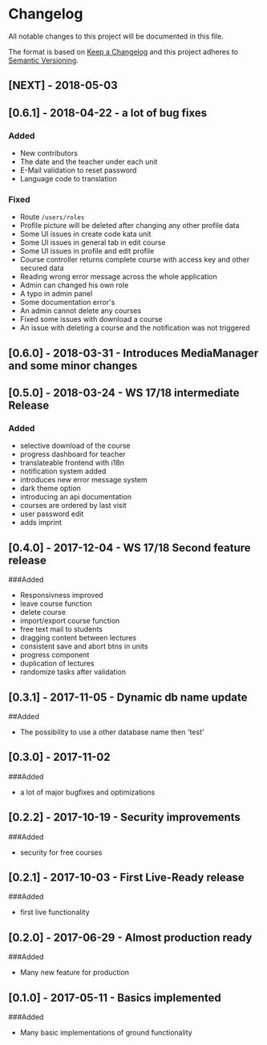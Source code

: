 # Changelog
All notable changes to this project will be documented in this file.

The format is based on [Keep a Changelog](http://keepachangelog.com/en/1.0.0/)
and this project adheres to [Semantic Versioning](http://semver.org/spec/v2.0.0.html).

## [NEXT]  - 2018-05-03

## [0.6.1] - 2018-04-22 - a lot of bug fixes  
### Added
- New contributors
- The date and the teacher under each unit
- E-Mail validation to reset password
- Language code to translation

### Fixed
- Route `/users/roles`
- Profile picture will be deleted after changing any other profile data
- Some UI issues in create code kata unit
- Some UI issues in general tab in edit course
- Some UI issues in profile and edit profile
- Course controller returns complete course with access key and other secured data
- Reading wrong error message across the whole application
- Admin can changed his own role
- A typo in admin panel
- Some documentation error's
- An admin cannot delete any courses
- Fixed some issues with download a course
- An issue with deleting a course and the notification was not triggered

## [0.6.0] - 2018-03-31 - Introduces MediaManager and some minor changes


## [0.5.0] - 2018-03-24 - WS 17/18 intermediate Release

### Added
- selective download of the course
- progress dashboard for teacher
- translateable frontend with i18n
- notification system added
- introduces new error message system
- dark theme option
- introducing an api documentation
- courses are ordered by last visit
- user password edit
- adds imprint

## [0.4.0] - 2017-12-04 - WS 17/18 Second feature release

###Added

- Responsivness improved
- leave course function
- delete course
- import/export course function
- free text mail to students
- dragging content between lectures
- consistent save and abort btns in units
- progress component
- duplication of lectures
- randomize tasks after validation


## [0.3.1] - 2017-11-05 - Dynamic db name update

##Added

- The possibility to use a other database name then 'test'

## [0.3.0] - 2017-11-02

###Added

- a lot of major bugfixes and optimizations


## [0.2.2] - 2017-10-19 - Security improvements

###Added 

- security for free courses


## [0.2.1] - 2017-10-03 - First Live-Ready release

###Added

- first live functionality


## [0.2.0] - 2017-06-29 - Almost production ready

###Added

- Many new feature for production


## [0.1.0] - 2017-05-11 - Basics implemented

###Added

- Many basic implementations of ground functionality



